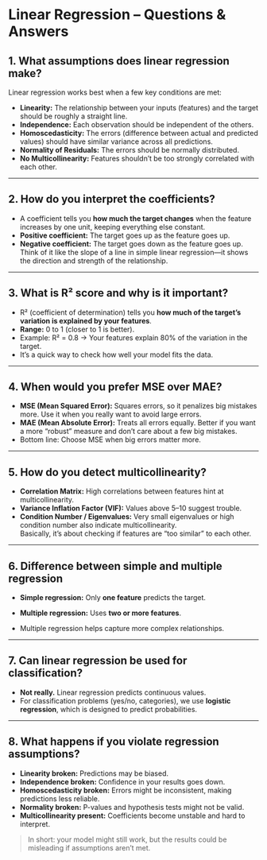 # Linear Regression – Questions & Answers

## 1. What assumptions does linear regression make?
Linear regression works best when a few key conditions are met:  
- **Linearity:** The relationship between your inputs (features) and the target should be roughly a straight line.  
- **Independence:** Each observation should be independent of the others.  
- **Homoscedasticity:** The errors (difference between actual and predicted values) should have similar variance across all predictions.  
- **Normality of Residuals:** The errors should be normally distributed.  
- **No Multicollinearity:** Features shouldn’t be too strongly correlated with each other.

---

## 2. How do you interpret the coefficients?
- A coefficient tells you **how much the target changes** when the feature increases by one unit, keeping everything else constant.  
- **Positive coefficient:** The target goes up as the feature goes up.  
- **Negative coefficient:** The target goes down as the feature goes up.  
Think of it like the slope of a line in simple linear regression—it shows the direction and strength of the relationship.

---

## 3. What is R² score and why is it important?
- R² (coefficient of determination) tells you **how much of the target’s variation is explained by your features**.  
- **Range:** 0 to 1 (closer to 1 is better).  
- Example: R² = 0.8 → Your features explain 80% of the variation in the target.  
- It’s a quick way to check how well your model fits the data.

---

## 4. When would you prefer MSE over MAE?
- **MSE (Mean Squared Error):** Squares errors, so it penalizes big mistakes more. Use it when you really want to avoid large errors.  
- **MAE (Mean Absolute Error):** Treats all errors equally. Better if you want a more “robust” measure and don’t care about a few big mistakes.  
- Bottom line: Choose MSE when big errors matter more.

---

## 5. How do you detect multicollinearity?
- **Correlation Matrix:** High correlations between features hint at multicollinearity.  
- **Variance Inflation Factor (VIF):** Values above 5–10 suggest trouble.  
- **Condition Number / Eigenvalues:** Very small eigenvalues or high condition number also indicate multicollinearity.  
Basically, it’s about checking if features are “too similar” to each other.

---

## 6. Difference between simple and multiple regression
- **Simple regression:** Only **one feature** predicts the target.  
 
- **Multiple regression:** Uses **two or more features**.  
  
- Multiple regression helps capture more complex relationships.

---

## 7. Can linear regression be used for classification?
- **Not really.** Linear regression predicts continuous values.  
- For classification problems (yes/no, categories), we use **logistic regression**, which is designed to predict probabilities.

---

## 8. What happens if you violate regression assumptions?
- **Linearity broken:** Predictions may be biased.  
- **Independence broken:** Confidence in your results goes down.  
- **Homoscedasticity broken:** Errors might be inconsistent, making predictions less reliable.  
- **Normality broken:** P-values and hypothesis tests might not be valid.  
- **Multicollinearity present:** Coefficients become unstable and hard to interpret.  

> In short: your model might still work, but the results could be misleading if assumptions aren’t met.
